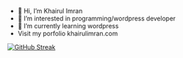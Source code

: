- 👋 Hi, I’m Khairul Imran
- 👀 I’m interested in programming/wordpress developer
- 🌱 I’m currently learning wordpress
- Visit my porfolio khairulimran.com

[![GitHub Streak](https://streak-stats.demolab.com?user=khiarulimran-97&theme=whatsapp-light&hide_border=true&date_format=M%20j%5B%2C%20Y%5D)](https://git.io/streak-stats)

<!---
OwnTheSite/OwnTheSite is a ✨ special ✨ repository because its `README.md` (this file) appears on your GitHub profile.
You can click the Preview link to take a look at your changes.
--->
